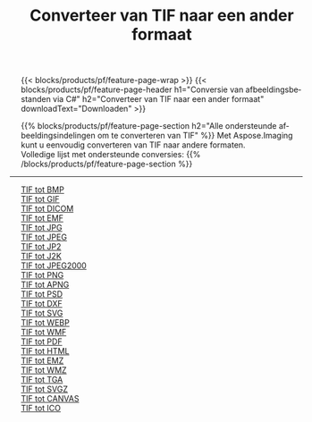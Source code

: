 ﻿---
title: Converteer van TIF naar een ander formaat 
weight: 3920
url: /nl/java/conversion/from/tif 
lang: nl
langdirlevel: 2
locales: zh-hans,ja,it,ru,de,es,fr,nl,id,lt,pl,pt,vi,tr,ko,zh-hant,ar,hi,th,sv,cs,uk,he
description: Met behulp van Aspose.Imaging kunt u eenvoudig converteren van TIF naar een ander formaat
---

{{< blocks/products/pf/feature-page-wrap >}}
{{< blocks/products/pf/feature-page-header h1="Conversie van afbeeldingsbestanden via C#" h2="Converteer van TIF naar een ander formaat" downloadText="Downloaden" >}}


{{% blocks/products/pf/feature-page-section  h2="Alle ondersteunde afbeeldingsindelingen om te converteren van TIF" %}}
Met Aspose.Imaging kunt u eenvoudig converteren van TIF naar andere formaten.
<br/>
Volledige lijst met ondersteunde conversies:
{{% /blocks/products/pf/feature-page-section %}}
<div class="container-fluid productfamilypage bg-gray">
    <div class="convertypes bg-gray agp-content section">
        <div class="container">
		<hr style="margin-left:-20px;"/>
		<div class="row other-converters">
		    <div class='col-md-2 other-converter remove-lp remove-rp'><a href="/imaging/nl/java/conversion/tif-to-bmp" >TIF tot BMP</a></div><div class='col-md-2 other-converter remove-lp remove-rp'><a href="/imaging/nl/java/conversion/tif-to-gif" >TIF tot GIF</a></div><div class='col-md-2 other-converter remove-lp remove-rp'><a href="/imaging/nl/java/conversion/tif-to-dicom" >TIF tot DICOM</a></div><div class='col-md-2 other-converter remove-lp remove-rp'><a href="/imaging/nl/java/conversion/tif-to-emf" >TIF tot EMF</a></div><div class='col-md-2 other-converter remove-lp remove-rp'><a href="/imaging/nl/java/conversion/tif-to-jpg" >TIF tot JPG</a></div><div class='col-md-2 other-converter remove-lp remove-rp'><a href="/imaging/nl/java/conversion/tif-to-jpeg" >TIF tot JPEG</a></div><div class='col-md-2 other-converter remove-lp remove-rp'><a href="/imaging/nl/java/conversion/tif-to-jp2" >TIF tot JP2</a></div><div class='col-md-2 other-converter remove-lp remove-rp'><a href="/imaging/nl/java/conversion/tif-to-j2k" >TIF tot J2K</a></div><div class='col-md-2 other-converter remove-lp remove-rp'><a href="/imaging/nl/java/conversion/tif-to-jpeg2000" >TIF tot JPEG2000</a></div><div class='col-md-2 other-converter remove-lp remove-rp'><a href="/imaging/nl/java/conversion/tif-to-png" >TIF tot PNG</a></div><div class='col-md-2 other-converter remove-lp remove-rp'><a href="/imaging/nl/java/conversion/tif-to-apng" >TIF tot APNG</a></div><div class='col-md-2 other-converter remove-lp remove-rp'><a href="/imaging/nl/java/conversion/tif-to-psd" >TIF tot PSD</a></div><div class='col-md-2 other-converter remove-lp remove-rp'><a href="/imaging/nl/java/conversion/tif-to-dxf" >TIF tot DXF</a></div><div class='col-md-2 other-converter remove-lp remove-rp'><a href="/imaging/nl/java/conversion/tif-to-svg" >TIF tot SVG</a></div><div class='col-md-2 other-converter remove-lp remove-rp'><a href="/imaging/nl/java/conversion/tif-to-webp" >TIF tot WEBP</a></div><div class='col-md-2 other-converter remove-lp remove-rp'><a href="/imaging/nl/java/conversion/tif-to-wmf" >TIF tot WMF</a></div><div class='col-md-2 other-converter remove-lp remove-rp'><a href="/imaging/nl/java/conversion/tif-to-pdf" >TIF tot PDF</a></div><div class='col-md-2 other-converter remove-lp remove-rp'><a href="/imaging/nl/java/conversion/tif-to-html" >TIF tot HTML</a></div><div class='col-md-2 other-converter remove-lp remove-rp'><a href="/imaging/nl/java/conversion/tif-to-emz" >TIF tot EMZ</a></div><div class='col-md-2 other-converter remove-lp remove-rp'><a href="/imaging/nl/java/conversion/tif-to-wmz" >TIF tot WMZ</a></div><div class='col-md-2 other-converter remove-lp remove-rp'><a href="/imaging/nl/java/conversion/tif-to-tga" >TIF tot TGA</a></div><div class='col-md-2 other-converter remove-lp remove-rp'><a href="/imaging/nl/java/conversion/tif-to-svgz" >TIF tot SVGZ</a></div><div class='col-md-2 other-converter remove-lp remove-rp'><a href="/imaging/nl/java/conversion/tif-to-canvas" >TIF tot CANVAS</a></div><div class='col-md-2 other-converter remove-lp remove-rp'><a href="/imaging/nl/java/conversion/tif-to-ico" >TIF tot ICO</a></div>
                </div>
        </div>
    </div>
</div>
<br/>

